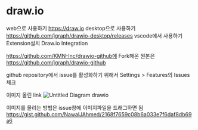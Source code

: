 # draw.io
web으로 사용하기 https://draw.io
desktop으로 사용하기 https://github.com/jgraph/drawio-desktop/releases
vscode에서 사용하기 Extension설치 Draw.io Integration

https://github.com/KMN-Inc/drawio-github에 Fork해온 원본은 https://github.com/jgraph/drawio-github

github repository에서 issue를 활성화하기 위해서 Settings > Features의 Issues 체크

이미지 올린 link
![Untitled Diagram drawio](https://github.com/KMN-Inc/drawio-github/assets/18336065/8c3828db-3b23-41ff-a81d-0edc461d44e9)

이미지를 올리는 방법은 issue창에 이미지파일을 드래그하면 됨
https://gist.github.com/NawalJAhmed/2168f7659c08b6a033e7f6daf8db69a6

